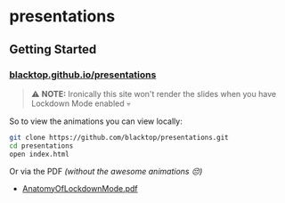 # presentations

## Getting Started

### [blacktop.github.io/presentations](https://blacktop.github.io/presentations/)

> ⚠️ **NOTE:** Ironically this site won't render the slides when you have Lockdown Mode enabled 💀  

So to view the animations you can view locally:

```bash
git clone https://github.com/blacktop/presentations.git
cd presentations
open index.html
```

Or via the PDF *(without the awesome animations 😔)*

- [AnatomyOfLockdownMode.pdf](https://github.com/blacktop/presentations/blob/main/0x41con_2023/PDF/AnatomyOfLockdownMode.pdf)